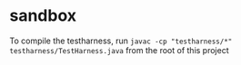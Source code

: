 # sandbox

To compile the testharness, run `javac -cp "testharness/*" testharness/TestHarness.java` from the root of this project

